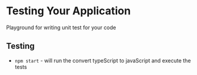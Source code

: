# Testing Your Application

Playground for writing unit test for your code

## Testing

- `npm start` - will run the convert typeScript to javaScript and execute the tests